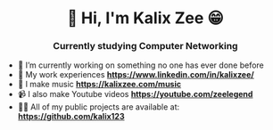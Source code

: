 <h1 align="center">👋 Hi, I'm Kalix Zee 😁</h1>
<h3 align="center">Currently studying Computer Networking</h3>

- 🔭 I’m currently working on something no one has ever done before
- 📄 My work experiences **https://www.linkedin.com/in/kalixzee/**
- 🎵 I make music **https://kalixzee.com/music**
- 📹 I also make Youtube videos **https://youtube.com/zeelegend**
- 👨‍💻 All of my public projects are available at: **https://github.com/kalix123**
<!--
**kalix123/kalix123** is a ✨ _special_ ✨ repository because its `README.md` (this file) appears on your GitHub profile.

Here are some ideas to get you started:


- 🌱 I’m currently learning ...
- 👯 I’m looking to collaborate on ...
- 🤔 I’m looking for help with ...
- 💬 Ask me about ...

- 😄 Pronouns: ...
- ⚡ Fun fact: ...
-->

